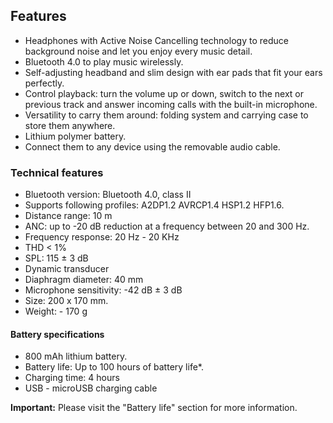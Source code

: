 ## Features

- Headphones with Active Noise Cancelling technology to reduce background noise and let you enjoy every music detail. 
- Bluetooth 4.0 to play music wirelessly. 
- Self-adjusting headband and slim design with ear pads that fit your ears perfectly.
- Control playback: turn the volume up or down, switch to the next or previous track and answer incoming calls with the built-in microphone.
- Versatility to carry them around: folding system and carrying case to store them anywhere.
- Lithium polymer battery.
- Connect them to any device using the removable audio cable.

### Technical features

- Bluetooth version: Bluetooth 4.0, class II
- Supports following profiles: A2DP1.2 AVRCP1.4 HSP1.2 HFP1.6.
- Distance range: 10 m
- ANC: up to -20 dB reduction at a frequency between 20 and 300 Hz.
- Frequency response: 20 Hz - 20 KHz
- THD < 1%
- SPL: 115 ± 3 dB
- Dynamic transducer
- Diaphragm diameter: 40 mm
- Microphone sensitivity: -42 dB ± 3 dB
- Size: 200 x 170 mm.
- Weight: - 170 g


#### Battery specifications 

- 800 mAh lithium battery.
- Battery life: Up to 100 hours of battery life*.
- Charging time: 4 hours
- USB - microUSB charging cable


**Important:** Please visit the "Battery life" section for more information.

